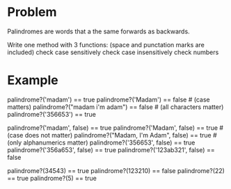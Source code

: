 # Problem
Palindromes are words that a the same forwards as backwards.

Write one method with 3 functions:
(space and punctation marks are included)
check case sensitively
check case insensitively
check numbers

# Example
palindrome?('madam') == true
palindrome?('Madam') == false          # (case matters)
palindrome?("madam i'm adam") == false # (all characters matter)
palindrome?('356653') == true

palindrome?('madam', false) == true
palindrome?('Madam', false) == true           # (case does not matter)
palindrome?("Madam, I'm Adam", false) == true # (only alphanumerics matter)
palindrome?('356653', false) == true
palindrome?('356a653', false) == true
palindrome?('123ab321', false) == false

palindrome?(34543) == true
palindrome?(123210) == false
palindrome?(22) == true
palindrome?(5) == true